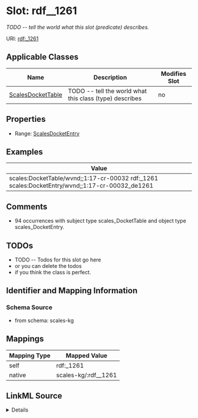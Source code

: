 

# Slot: rdf__1261


_TODO -- tell the world what this slot (predicate) describes._





URI: [rdf:_1261](http://www.w3.org/1999/02/22-rdf-syntax-ns#_1261)



<!-- no inheritance hierarchy -->





## Applicable Classes

| Name | Description | Modifies Slot |
| --- | --- | --- |
| [ScalesDocketTable](../classes/ScalesDocketTable.md) | TODO -- tell the world what this class (type) describes |  no  |







## Properties

* Range: [ScalesDocketEntry](../classes/ScalesDocketEntry.md)






## Examples

| Value |
| --- |
| scales:DocketTable/wvnd;;1:17-cr-00032 rdf:_1261 scales:DocketEntry/wvnd;;1:17-cr-00032_de1261 |

## Comments

* 94 occurrences with subject type scales_DocketTable and object type scales_DocketEntry.

## TODOs

* TODO -- Todos for this slot go here
* or you can delete the todos
* if you think the class is perfect.

## Identifier and Mapping Information







### Schema Source


* from schema: scales-kg




## Mappings

| Mapping Type | Mapped Value |
| ---  | ---  |
| self | rdf:_1261 |
| native | scales-kg/:rdf__1261 |




## LinkML Source

<details>
```yaml
name: rdf__1261
description: TODO -- tell the world what this slot (predicate) describes.
todos:
- TODO -- Todos for this slot go here
- or you can delete the todos
- if you think the class is perfect.
comments:
- 94 occurrences with subject type scales_DocketTable and object type scales_DocketEntry.
examples:
- value: scales:DocketTable/wvnd;;1:17-cr-00032 rdf:_1261 scales:DocketEntry/wvnd;;1:17-cr-00032_de1261
from_schema: scales-kg
rank: 1000
slot_uri: rdf:_1261
alias: rdf__1261
domain_of:
- scales_DocketTable
range: scales_DocketEntry

```
</details>